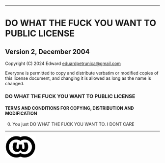 
---

# DO WHAT THE FUCK YOU WANT TO PUBLIC LICENSE
## Version 2, December 2004

Copyright (C) 2024 Edward eduardpetrunica@gmail.com

Everyone is permitted to copy and distribute verbatim or modified copies of this license document, and changing it is allowed as long as the name is changed.

### DO WHAT THE FUCK YOU WANT TO PUBLIC LICENSE
#### TERMS AND CONDITIONS FOR COPYING, DISTRIBUTION AND MODIFICATION

0. You just DO WHAT THE FUCK YOU WANT TO. I DONT CARE

--- 

<img src="..\images\WTFPL_logo.svg" alt="WTFPL logo" width="100"/>
